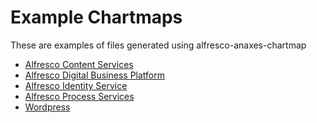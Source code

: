 <!DOCTYPE html>
<!--

This page provides an index of sample documents generated using alfresco-anaxes-chartmap

-->
<head>
    <link rel="stylesheet" href="./style.css">
</head>
<body>
<H1>Example Chartmaps</H1>
<p>These are examples of files generated using alfresco-anaxes-chartmap</p>
<ul>
    <li><a href="alfresco-content-services">Alfresco Content Services</a></li>
    <li><a href="alfresco-dbp">Alfresco Digital Business Platform</a></li>
    <li><a href="alfresco-identity-service">Alfresco Identity Service</a></li>
    <li><a href="alfresco-process-services">Alfresco Process Services</a></li>
    <li><a href="wordpress">Wordpress</a></li>
</ul>
</body>
